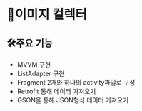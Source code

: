 # 📸이미지 컬렉터
## 🛠️주요 기능
- MVVM 구현
- ListAdapter 구현
- Fragment 2개와 하나의 activity파일로 구성
- Retrofit 통해 데이터 가져오기
- GSON을 통해 JSON형식 데이터 가져오기